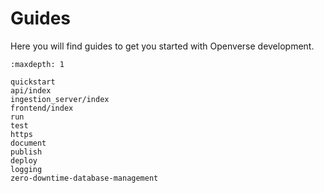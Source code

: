# Guides

Here you will find guides to get you started with Openverse development.

```{toctree}
:maxdepth: 1

quickstart
api/index
ingestion_server/index
frontend/index
run
test
https
document
publish
deploy
logging
zero-downtime-database-management
```
